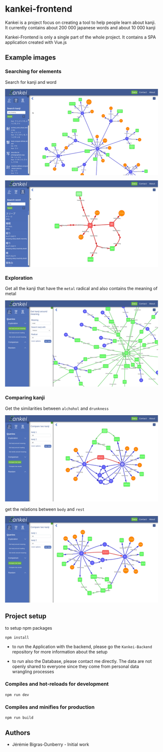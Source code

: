 # kankei-frontend

Kankei is a project focus on creating a tool to help people learn about kanji. 
It currently contains about 200 000 japanese words and about 10 000 kanji

Kankei-Frontend is only a single part of the whole project. It contains a SPA application
created with Vue.js

## Example images


### Searching for elements

Search for kanji and word 

![search](img/search-kanji.png)

![search](img/search-word.png)

### Exploration

Get all the kanji that have the `metal` radical and also contains the meaning of metal

![explore](img/exploration.png)

### Comparing kanji

Get the similarities between `alchohol` and `drunkness`

![compar-alchohol-drunk](img/comparison-alchohol-drunk.png)


get the relations between `body` and `rest`

![comp-sleep-body](img/comparison-sleep-body.png)


## Project setup
to setup npm packages
```
npm install
```
- to run the Application with the backend, please go the `Kankei-Backend` repository
  for more information about the setup

- to run also the Database, please contact me directly. The data are not openly shared to everyone
  since they come from personal data wrangling processes

### Compiles and hot-reloads for development
```
npm run dev
```

### Compiles and minifies for production
```
npm run build
```

## Authors

- Jérémie Bigras-Dunberry - Initial work
